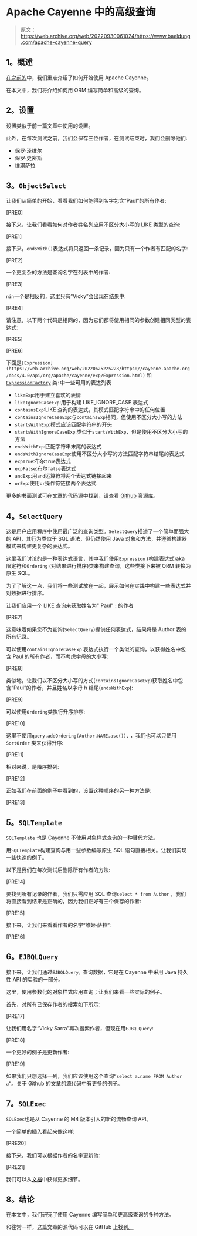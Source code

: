 # Apache Cayenne 中的高级查询

> 原文：<https://web.archive.org/web/20220930061024/https://www.baeldung.com/apache-cayenne-query>

## **1。概述**

[在之前的](/web/20220625225228/https://www.baeldung.com/apache-cayenne-orm)中，我们重点介绍了如何开始使用 Apache Cayenne。

在本文中，我们将介绍如何用 ORM 编写简单和高级的查询。

## **2。设置**

设置类似于前一篇文章中使用的设置。

此外，在每次测试之前，我们会保存三位作者，在测试结束时，我们会删除他们:

*   保罗·泽维尔
*   保罗·史密斯
*   维琪萨拉

## **3。`ObjectSelect`**

让我们从简单的开始，看看我们如何能得到名字包含“Paul”的所有作者:

[PRE0]

接下来，让我们看看如何对作者姓名列应用不区分大小写的 LIKE 类型的查询:

[PRE1]

接下来，`endsWith()`表达式将只返回一条记录，因为只有一个作者有匹配的名字:

[PRE2]

一个更复杂的方法是查询名字在列表中的作者:

[PRE3]

`nin`一个是相反的，这里只有“Vicky”会出现在结果中:

[PRE4]

请注意，以下两个代码是相同的，因为它们都将使用相同的参数创建相同类型的表达式:

[PRE5]

[PRE6]

下面是`[Expression](https://web.archive.org/web/20220625225228/https://cayenne.apache.org/docs/4.0/api/org/apache/cayenne/exp/Expression.html)` 和 [`ExpressionFactory`](https://web.archive.org/web/20220625225228/https://cayenne.apache.org/docs/4.0/api/org/apache/cayenne/exp/ExpressionFactory.html) 类`:`中一些可用的表达列表

*   `likeExp`:用于建立喜欢的表情
*   `likeIgnoreCaseExp`:用于构建 LIKE_IGNORE_CASE 表达式
*   `containsExp`:LIKE 查询的表达式，其模式匹配字符串中的任何位置
*   `containsIgnoreCaseExp`:与`containsExp`相同，但使用不区分大小写的方法
*   `startsWithExp`:模式应该匹配字符串的开头
*   `startsWithIgnoreCaseExp`:类似于`startsWithExp`，但是使用不区分大小写的方法
*   `endsWithExp`:匹配字符串末尾的表达式
*   `endsWithIgnoreCaseExp`:使用不区分大小写的方法匹配字符串结尾的表达式
*   `expTrue`:布尔`true`表达式
*   `expFalse`:布尔`false`表达式
*   `andExp`:用`and`运算符将两个表达式链接起来
*   `orExp`:使用`or`操作符链接两个表达式

更多的书面测试可在文章的代码源中找到，请查看 [Github](https://web.archive.org/web/20220625225228/https://github.com/eugenp/tutorials/tree/master/persistence-modules/apache-cayenne) 资源库。

## **4。`SelectQuery`**

这是用户应用程序中使用最广泛的查询类型。`SelectQuery`描述了一个简单而强大的 API，其行为类似于 SQL 语法，但仍然使用 Java 对象和方法，并遵循构建器模式来构建更复杂的表达式。

这里我们讨论的是一种表达式语言，其中我们使用`Expression` (构建表达式)aka 限定符和`Ordering` (对结果进行排序)类来构建查询，这些类接下来被 ORM 转换为原生 SQL。

为了了解这一点，我们将一些测试放在一起，展示如何在实践中构建一些表达式并对数据进行排序。

让我们应用一个 LIKE 查询来获取姓名为" Paul" **:** 的作者

[PRE7]

这意味着如果您不为查询(`SelectQuery`)提供任何表达式，结果将是 Author 表的所有记录。

可以使用`containsIgnoreCaseExp` 表达式执行一个类似的查询，以获得姓名中包含 Paul 的所有作者，而不考虑字母的大小写:

[PRE8]

类似地，让我们以不区分大小写的方式(`containsIgnoreCaseExp`)获取姓名中包含“Paul”的作者，并且姓名以字母 h 结尾(`endsWithExp`):

[PRE9]

可以使用`Ordering`类执行升序排序:

[PRE10]

这里不使用`query.addOrdering(Author.NAME.asc()),` ，我们也可以只使用`SortOrder` 类来获得升序:

[PRE11]

相对来说，是降序排列:

[PRE12]

正如我们在前面的例子中看到的，设置这种顺序的另一种方法是:

[PRE13]

## **5。`SQLTemplate`**

`SQLTemplate` 也是 Cayenne 不使用对象样式查询的一种替代方法。

用`SQLTemplate`构建查询与用一些参数编写原生 SQL 语句直接相关。让我们实现一些快速的例子。

以下是我们在每次测试后删除所有作者的方法:

[PRE14]

要找到所有记录的作者，我们只需应用 SQL 查询`select * from Author` ，我们将直接看到结果是正确的，因为我们正好有三个保存的作者:

[PRE15]

接下来，让我们来看看作者的名字“维姬·萨拉”:

[PRE16]

## **6。`EJBQLQuery`**

接下来，让我们通过`EJBQLQuery,` 查询数据，它是在 Cayenne 中采用 Java 持久性 API 的实验的一部分。

这里，使用参数化的对象样式应用查询；让我们来看一些实际的例子。

首先，对所有已保存作者的搜索如下所示:

[PRE17]

让我们用名字“Vicky Sarra”再次搜索作者，但现在用`EJBQLQuery`:

[PRE18]

一个更好的例子是更新作者:

[PRE19]

如果我们只想选择一列，我们应该使用这个查询`“select a.name FROM Author a”`。关于 Github 的文章的源代码中有更多的例子。

## **7。`SQLExec`**

`SQLExec`也是从 Cayenne 的 M4 版本引入的新的流畅查询 API。

一个简单的插入看起来像这样:

[PRE20]

接下来，我们可以根据作者的名字更新他:

[PRE21]

我们可以从[文档](https://web.archive.org/web/20220625225228/https://cayenne.apache.org/docs/4.0/index.html)中获得更多细节。

## **8。结论**

在本文中，我们研究了使用 Cayenne 编写简单和更高级查询的多种方法。

和往常一样，这篇文章的源代码可以在 GitHub 上找到[。](https://web.archive.org/web/20220625225228/https://github.com/eugenp/tutorials/tree/master/persistence-modules/apache-cayenne)